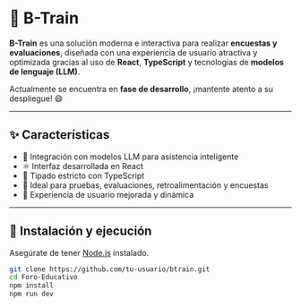 # 🚆 B-Train

**B-Train** es una solución moderna e interactiva para realizar **encuestas y evaluaciones**, diseñada con una experiencia de usuario atractiva y optimizada gracias al uso de **React**, **TypeScript** y tecnologías de **modelos de lenguaje (LLM)**.

Actualmente se encuentra en **fase de desarrollo**, ¡mantente atento a su despliegue! 😄

---

## ✨ Características

- 🧠 Integración con modelos LLM para asistencia inteligente
- ⚛️ Interfaz desarrollada en React
- 📘 Tipado estricto con TypeScript
- 🧪 Ideal para pruebas, evaluaciones, retroalimentación y encuestas
- 🎯 Experiencia de usuario mejorada y dinámica

---

## 🚀 Instalación y ejecución

Asegúrate de tener [Node.js](https://nodejs.org/) instalado.

```bash
git clone https://github.com/tu-usuario/btrain.git
cd Foro-Educativo
npm install
npm run dev
